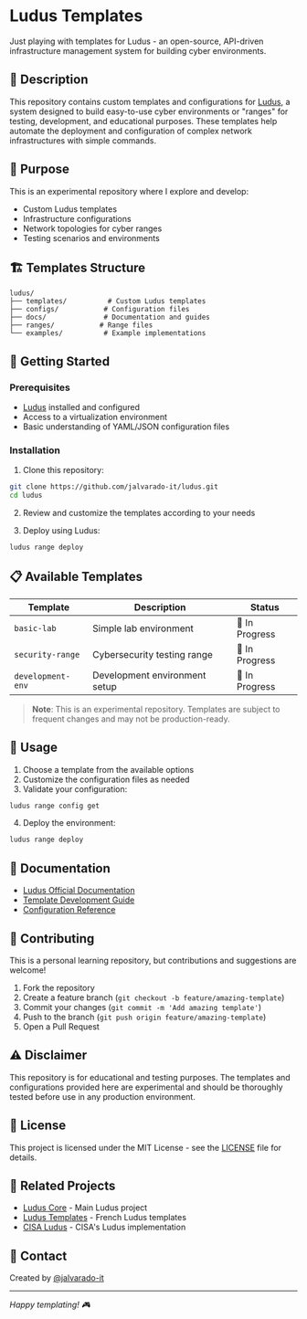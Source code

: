 # Ludus Templates

Just playing with templates for Ludus - an open-source, API-driven infrastructure management system for building cyber environments.

## 📝 Description

This repository contains custom templates and configurations for [Ludus](https://ludus.cloud/), a system designed to build easy-to-use cyber environments or "ranges" for testing, development, and educational purposes. These templates help automate the deployment and configuration of complex network infrastructures with simple commands.

## 🎯 Purpose

This is an experimental repository where I explore and develop:
- Custom Ludus templates
- Infrastructure configurations
- Network topologies for cyber ranges
- Testing scenarios and environments

## 🏗️ Templates Structure

```
ludus/
├── templates/          # Custom Ludus templates
├── configs/           # Configuration files
├── docs/              # Documentation and guides
├── ranges/           # Range files
└── examples/          # Example implementations
```

## 🚀 Getting Started

### Prerequisites

- [Ludus](https://ludus.cloud/) installed and configured
- Access to a virtualization environment
- Basic understanding of YAML/JSON configuration files

### Installation

1. Clone this repository:
```bash
git clone https://github.com/jalvarado-it/ludus.git
cd ludus
```

2. Review and customize the templates according to your needs

3. Deploy using Ludus:
```bash
ludus range deploy
```

## 📋 Available Templates

| Template | Description | Status |
|----------|-------------|--------|
| `basic-lab` | Simple lab environment | 🚧 In Progress |
| `security-range` | Cybersecurity testing range | 🚧 In Progress |
| `development-env` | Development environment setup | 🚧 In Progress |

> **Note**: This is an experimental repository. Templates are subject to frequent changes and may not be production-ready.

## 🔧 Usage

1. Choose a template from the available options
2. Customize the configuration files as needed
3. Validate your configuration:
```bash
ludus range config get
```
4. Deploy the environment:
```bash
ludus range deploy
```

## 📖 Documentation

- [Ludus Official Documentation](https://docs.ludus.cloud/)
- [Template Development Guide](./docs/template-development.md)
- [Configuration Reference](./docs/configuration.md)

## 🤝 Contributing

This is a personal learning repository, but contributions and suggestions are welcome!

1. Fork the repository
2. Create a feature branch (`git checkout -b feature/amazing-template`)
3. Commit your changes (`git commit -m 'Add amazing template'`)
4. Push to the branch (`git push origin feature/amazing-template`)
5. Open a Pull Request

## ⚠️ Disclaimer

This repository is for educational and testing purposes. The templates and configurations provided here are experimental and should be thoroughly tested before use in any production environment.

## 📄 License

This project is licensed under the MIT License - see the [LICENSE](LICENSE) file for details.

## 🔗 Related Projects

- [Ludus Core](https://github.com/badsectorlabs/ludus) - Main Ludus project
- [Ludus Templates](https://github.com/Croko-fr/ludus-templates) - French Ludus templates
- [CISA Ludus](https://github.com/cisagov/Ludus) - CISA's Ludus implementation

## 📧 Contact

Created by [@jalvarado-it](https://github.com/jalvarado-it)

---

*Happy templating! 🎮*